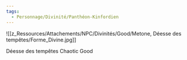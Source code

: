 ```yaml
---
tags:
  - Personnage/Divinité/Panthéon-Kinfordien
---
```


![[z_Ressources/Attachements/NPC/Divinités/Good/Metone, Déesse des tempêtes/Forme_Divine.jpg]]

Déesse des tempêtes
Chaotic Good